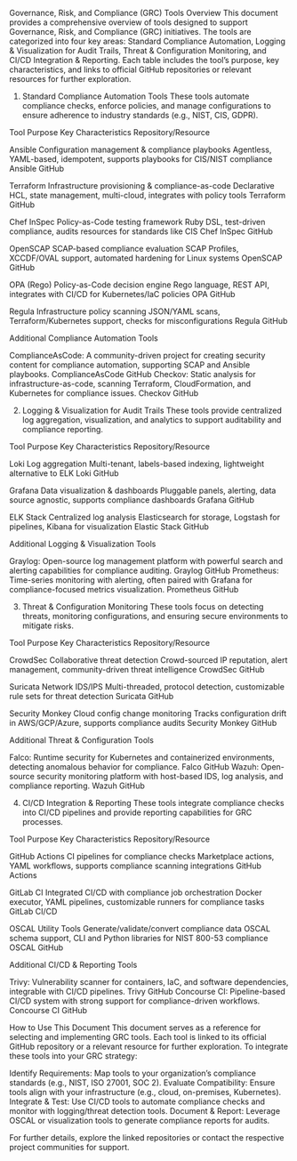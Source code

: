 Governance, Risk, and Compliance (GRC) Tools Overview
This document provides a comprehensive overview of tools designed to support Governance, Risk, and Compliance (GRC) initiatives. The tools are categorized into four key areas: Standard Compliance Automation, Logging & Visualization for Audit Trails, Threat & Configuration Monitoring, and CI/CD Integration & Reporting. Each table includes the tool’s purpose, key characteristics, and links to official GitHub repositories or relevant resources for further exploration.
1. Standard Compliance Automation Tools
These tools automate compliance checks, enforce policies, and manage configurations to ensure adherence to industry standards (e.g., NIST, CIS, GDPR).



Tool
Purpose
Key Characteristics
Repository/Resource



Ansible
Configuration management & compliance playbooks
Agentless, YAML-based, idempotent, supports playbooks for CIS/NIST compliance
Ansible GitHub


Terraform
Infrastructure provisioning & compliance-as-code
Declarative HCL, state management, multi-cloud, integrates with policy tools
Terraform GitHub


Chef InSpec
Policy-as-Code testing framework
Ruby DSL, test-driven compliance, audits resources for standards like CIS
Chef InSpec GitHub


OpenSCAP
SCAP-based compliance evaluation
SCAP Profiles, XCCDF/OVAL support, automated hardening for Linux systems
OpenSCAP GitHub


OPA (Rego)
Policy-as-Code decision engine
Rego language, REST API, integrates with CI/CD for Kubernetes/IaC policies
OPA GitHub


Regula
Infrastructure policy scanning
JSON/YAML scans, Terraform/Kubernetes support, checks for misconfigurations
Regula GitHub


Additional Compliance Automation Tools

ComplianceAsCode: A community-driven project for creating security content for compliance automation, supporting SCAP and Ansible playbooks. ComplianceAsCode GitHub
Checkov: Static analysis for infrastructure-as-code, scanning Terraform, CloudFormation, and Kubernetes for compliance issues. Checkov GitHub

2. Logging & Visualization for Audit Trails
These tools provide centralized log aggregation, visualization, and analytics to support auditability and compliance reporting.



Tool
Purpose
Key Characteristics
Repository/Resource



Loki
Log aggregation
Multi-tenant, labels-based indexing, lightweight alternative to ELK
Loki GitHub


Grafana
Data visualization & dashboards
Pluggable panels, alerting, data source agnostic, supports compliance dashboards
Grafana GitHub


ELK Stack
Centralized log analysis
Elasticsearch for storage, Logstash for pipelines, Kibana for visualization
Elastic Stack GitHub


Additional Logging & Visualization Tools

Graylog: Open-source log management platform with powerful search and alerting capabilities for compliance auditing. Graylog GitHub
Prometheus: Time-series monitoring with alerting, often paired with Grafana for compliance-focused metrics visualization. Prometheus GitHub

3. Threat & Configuration Monitoring
These tools focus on detecting threats, monitoring configurations, and ensuring secure environments to mitigate risks.



Tool
Purpose
Key Characteristics
Repository/Resource



CrowdSec
Collaborative threat detection
Crowd-sourced IP reputation, alert management, community-driven threat intelligence
CrowdSec GitHub


Suricata
Network IDS/IPS
Multi-threaded, protocol detection, customizable rule sets for threat detection
Suricata GitHub


Security Monkey
Cloud config change monitoring
Tracks configuration drift in AWS/GCP/Azure, supports compliance audits
Security Monkey GitHub


Additional Threat & Configuration Tools

Falco: Runtime security for Kubernetes and containerized environments, detecting anomalous behavior for compliance. Falco GitHub
Wazuh: Open-source security monitoring platform with host-based IDS, log analysis, and compliance reporting. Wazuh GitHub

4. CI/CD Integration & Reporting
These tools integrate compliance checks into CI/CD pipelines and provide reporting capabilities for GRC processes.



Tool
Purpose
Key Characteristics
Repository/Resource



GitHub Actions
CI pipelines for compliance checks
Marketplace actions, YAML workflows, supports compliance scanning integrations
GitHub Actions


GitLab CI
Integrated CI/CD with compliance job orchestration
Docker executor, YAML pipelines, customizable runners for compliance tasks
GitLab CI/CD


OSCAL Utility Tools
Generate/validate/convert compliance data
OSCAL schema support, CLI and Python libraries for NIST 800-53 compliance
OSCAL GitHub


Additional CI/CD & Reporting Tools

Trivy: Vulnerability scanner for containers, IaC, and software dependencies, integrable with CI/CD pipelines. Trivy GitHub
Concourse CI: Pipeline-based CI/CD system with strong support for compliance-driven workflows. Concourse CI GitHub


How to Use This Document
This document serves as a reference for selecting and implementing GRC tools. Each tool is linked to its official GitHub repository or a relevant resource for further exploration. To integrate these tools into your GRC strategy:

Identify Requirements: Map tools to your organization’s compliance standards (e.g., NIST, ISO 27001, SOC 2).
Evaluate Compatibility: Ensure tools align with your infrastructure (e.g., cloud, on-premises, Kubernetes).
Integrate & Test: Use CI/CD tools to automate compliance checks and monitor with logging/threat detection tools.
Document & Report: Leverage OSCAL or visualization tools to generate compliance reports for audits.

For further details, explore the linked repositories or contact the respective project communities for support.
